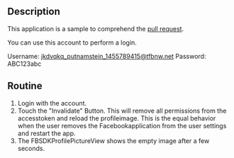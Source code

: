 ## Description
This  application is a sample to comprehend the [pull request](https://github.com/facebook/facebook-ios-sdk/pull/816). 

You can use this account to perform a login.

Username: jkdvqkq_putnamstein_1455789415@tfbnw.net
Password: ABC123abc 

## Routine
1. Login with the account.
2. Touch the "Invalidate" Button. This will remove all permissions from the accesstoken and reload the profileimage. 
   This is the equal behavior when the user removes the Facebookapplication from the user settings and restart the app. 
3. The FBSDKProfilePictureView shows the empty image after a few seconds. 
